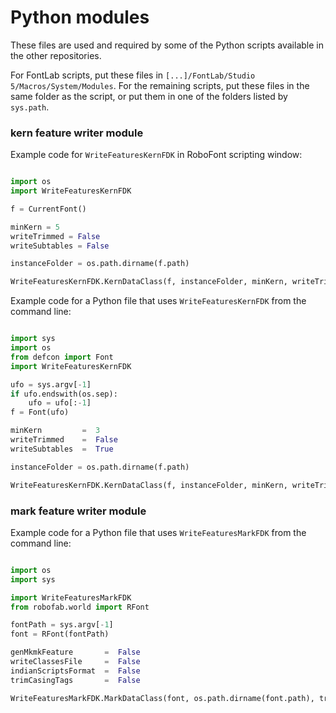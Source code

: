 Python modules
=========================
These files are used and required by some of the Python scripts available in the other repositories.

For FontLab scripts, put these files in `[...]/FontLab/Studio 5/Macros/System/Modules`.
For the remaining scripts, put these files in the same folder as the script, or put them in one of the folders listed by `sys.path`.

### kern feature writer module
Example code for `WriteFeaturesKernFDK` in RoboFont scripting window:

```python

import os
import WriteFeaturesKernFDK

f = CurrentFont()

minKern = 5
writeTrimmed = False
writeSubtables = False

instanceFolder = os.path.dirname(f.path)

WriteFeaturesKernFDK.KernDataClass(f, instanceFolder, minKern, writeTrimmed, writeSubtables)

```

Example code for a Python file that uses `WriteFeaturesKernFDK` from the command line:

```python

import sys
import os
from defcon import Font
import WriteFeaturesKernFDK

ufo = sys.argv[-1]
if ufo.endswith(os.sep):
    ufo = ufo[:-1]
f = Font(ufo)

minKern         =  3
writeTrimmed    =  False
writeSubtables  =  True

instanceFolder = os.path.dirname(f.path)

WriteFeaturesKernFDK.KernDataClass(f, instanceFolder, minKern, writeTrimmed, writeSubtables)

```


### mark feature writer module


Example code for a Python file that uses `WriteFeaturesMarkFDK` from the command line:

```python

import os
import sys

import WriteFeaturesMarkFDK
from robofab.world import RFont

fontPath = sys.argv[-1]
font = RFont(fontPath)

genMkmkFeature       =  False
writeClassesFile     =  False
indianScriptsFormat  =  False
trimCasingTags       =  False

WriteFeaturesMarkFDK.MarkDataClass(font, os.path.dirname(font.path), trimCasingTags, genMkmkFeature, writeClassesFile, indianScriptsFormat)

```

